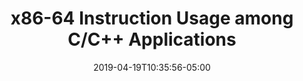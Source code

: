 ---
class: "publications"
draft: false
title: "x86-64 Instruction Usage among C/C++ Applications"
authors: ["Amogh Akshintala", "Bhushan P. Jain", "Chia-che Tsai", "Michael Ferdman", "Donald E. Porter"]
rest_of_bib: "In Proceedings of The 12th ACM International Systems and Storage Conference (SYSTOR'19), Haifa, Israel, 3-5 June 2019"
date: 2019-04-19T10:35:56-05:00
conf_link: "http://www.systor.org/2019/program.html"
file: ""
auth_link: ""
---